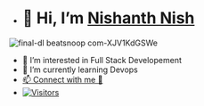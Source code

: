 - # 👋 Hi, I’m [Nishanth Nish](mailto:nishanthbangera107@gmail.com)

![final-dl beatsnoop com-XJV1KdGSWe](https://user-images.githubusercontent.com/43651531/208462608-243efef0-65c7-402b-8288-feabe6f94881.jpg)

- 👀 I’m interested in Full Stack Developement
- 🌱 I’m currently learning Devops
- [📫 Connect with me 💬](https://www.linkedin.com/in/nishanth-b/)
- [![Visitors](https://api.visitorbadge.io/api/visitors?path=https%3A%2F%2Fgithub.com%2FNishanthbnish&label=Visitors&countColor=%232ccce4&style=plastic&labelStyle=upper)](https://visitorbadge.io/status?path=https%3A%2F%2Fgithub.com%2FNishanthbnish)
<!---
Nishanthbnish/Nishanthbnish is a ✨ special ✨ repository because its `README.md` (this file) appears on your GitHub profile.
You can click the Preview link to take a look at your changes.
--->
